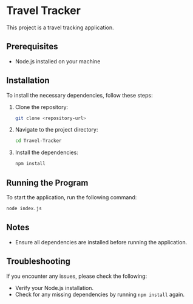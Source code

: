# Travel Tracker

This project is a travel tracking application. 

## Prerequisites

- Node.js installed on your machine

## Installation

To install the necessary dependencies, follow these steps:

1. Clone the repository:
    ```sh
    git clone <repository-url>
    ```
2. Navigate to the project directory:
    ```sh
    cd Travel-Tracker
    ```
3. Install the dependencies:
    ```sh
    npm install
    ```

## Running the Program

To start the application, run the following command:

```sh
node index.js
```

## Notes

- Ensure all dependencies are installed before running the application.

## Troubleshooting

If you encounter any issues, please check the following:
- Verify your Node.js installation.
- Check for any missing dependencies by running `npm install` again.
